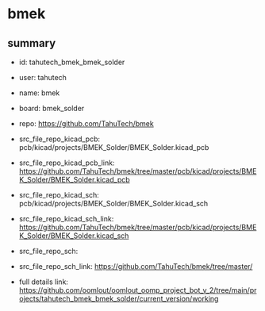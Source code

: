 # bmek
 
## summary 
* id: tahutech_bmek_bmek_solder
* user: tahutech
* name: bmek
* board: bmek_solder
* repo: https://github.com/TahuTech/bmek
* src_file_repo_kicad_pcb: pcb/kicad/projects/BMEK_Solder/BMEK_Solder.kicad_pcb
* src_file_repo_kicad_pcb_link: https://github.com/TahuTech/bmek/tree/master/pcb/kicad/projects/BMEK_Solder/BMEK_Solder.kicad_pcb
* src_file_repo_kicad_sch: pcb/kicad/projects/BMEK_Solder/BMEK_Solder.kicad_sch
* src_file_repo_kicad_sch_link: https://github.com/TahuTech/bmek/tree/master/pcb/kicad/projects/BMEK_Solder/BMEK_Solder.kicad_sch

* src_file_repo_sch: 
* src_file_repo_sch_link: https://github.com/TahuTech/bmek/tree/master/
* full details link: https://github.com/oomlout/oomlout_oomp_project_bot_v_2/tree/main/projects/tahutech_bmek_bmek_solder/current_version/working  







